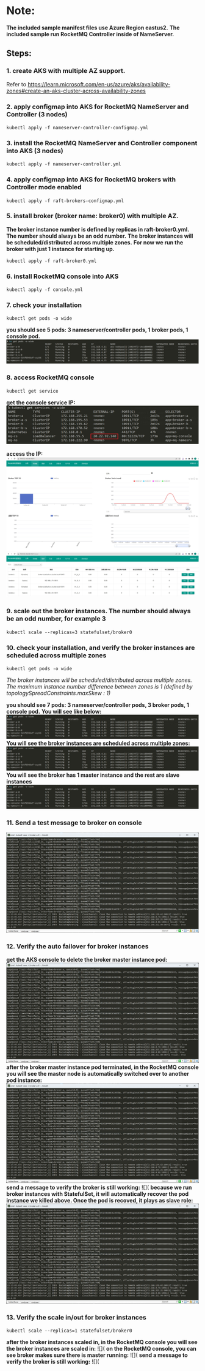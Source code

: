 # Note: 
**The included sample manifest files use Azure Region eastus2.**
**The included sample run RocketMQ Controller inside of NameServer.**

## Steps:
### 1. create AKS with multiple AZ support. 
Refer to https://learn.microsoft.com/en-us/azure/aks/availability-zones#create-an-aks-cluster-across-availability-zones

### 2. apply configmap into AKS for RocketMQ NameServer and Controller (3 nodes)
```
kubectl apply -f nameserver-controller-configmap.yml
```


### 3. install the RocketMQ NameServer and Controller component into AKS (3 nodes)
```
kubectl apply -f nameserver-controller.yml
```

### 4. apply configmap into AKS for RocketMQ brokers with Controller mode enabled
```
kubectl apply -f raft-brokers-configmap.yml
```

### 5. install broker (broker name: broker0) with multiple AZ. 
**The broker instance number is defined by replicas in raft-broker0.yml. The number should always be an odd number.**
**The broker instances will be scheduled/distributed across multiple zones.**
**For now we run the broker with just 1 instance for starting up.**
```
kubectl apply -f raft-broker0.yml
```

### 6. install RocketMQ console into AKS
```
kubectl apply -f console.yml
```

### 7. check your installation
```
kubectl get pods -o wide
```
**you should see 5 pods: 3 nameserver/controller pods, 1 broker pods, 1 console pod.**
![](https://github.com/kylercai/OSS-AKS/blob/master/rocketmq/get-pods.jpg)

### 8. access RocketMQ console
```
kubectl get service
```
**get the console service IP:** 
![](https://github.com/kylercai/OSS-AKS/blob/master/rocketmq/get-services.jpg) <br>

**access the IP:**
![](https://github.com/kylercai/OSS-AKS/blob/master/rocketmq/console-1.jpg)
![](https://github.com/kylercai/OSS-AKS/blob/master/rocketmq/console-2.jpg)

### 9. scale out the broker instances. The number should always be an odd number, for example 3
```
kubectl scale --replicas=3 statefulset/broker0
```

### 10. check your installation, and verify the broker instances are scheduled across multiple zones
```
kubectl get pods -o wide
```
_The broker instances will be scheduled/distributed across multiple zones. The maximum instance number difference between zones is 1 (defined by topologySpreadConstraints.maxSkew : 1)_

**you should see 7 pods: 3 nameserver/controller pods, 3 broker pods, 1 console pod.**
**You will see like below:**
![](https://github.com/kylercai/OSS-AKS/blob/master/rocketmq/get-pods.jpg)
**You will see the broker instances are scheduled across multiple zones:**
![](https://github.com/kylercai/OSS-AKS/blob/master/rocketmq/get-pods.jpg)
**You will see the broker has 1 master instance and the rest are slave instances**
![](https://github.com/kylercai/OSS-AKS/blob/master/rocketmq/get-pods.jpg)


### 11. Send a test message to broker on console
![](https://github.com/kylercai/OSS-AKS/blob/master/rocketmq/msg-producer.jpg)

### 12. Verify the auto failover for broker instances
**get the AKS console to delete the broker master instance pod:** 
![](https://github.com/kylercai/OSS-AKS/blob/master/rocketmq/msg-producer.jpg)
**after the broker master instance pod terminated, in the RocketMQ console you will see the master node is automatically switched over to another pod instance:** 
![](https://github.com/kylercai/OSS-AKS/blob/master/rocketmq/msg-producer.jpg)
**send a message to verify the broker is still working:**
![](
**because we run broker instances with StatefulSet, it will automatically recover the pod instance we killed above. Once the pod is recoved, it plays as slave role:** 
![](https://github.com/kylercai/OSS-AKS/blob/master/rocketmq/msg-producer.jpg)

### 13. Verify the scale in/out for broker instances
```
kubectl scale --replicas=1 statefulset/broker0
```
**after the broker instances scaled in, in the RocketMQ console you will see the broker instances are scaled in:**
![](
**on the RocketMQ console, you can see broker makes sure there is master running:**
![](
**send a message to verify the broker is still working:**
![](